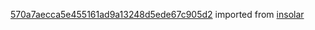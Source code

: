 [570a7aecca5e455161ad9a13248d5ede67c905d2](https://github.com/insolar/insolar/commit/570a7aecca5e455161ad9a13248d5ede67c905d2) imported from [insolar](https://github.com/insolar/insolar)
